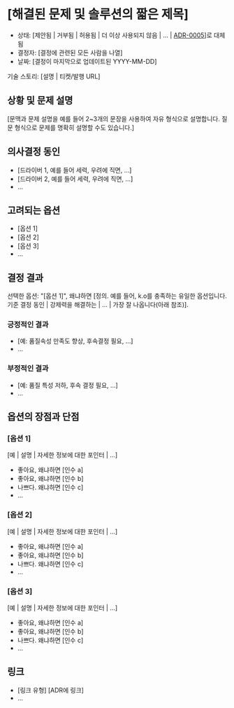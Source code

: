 # [해결된 문제 및 솔루션의 짧은 제목]

* 상태: [제안됨 | 거부됨 | 허용됨 | 더 이상 사용되지 않음 | ... | [ADR-0005](0005-example.md)]로 대체됨 <!-- 선택사항 -->
* 결정자: [결정에 관련된 모든 사람을 나열] <!-- 선택사항 -->
* 날짜: [결정이 마지막으로 업데이트된 YYYY-MM-DD] <!-- 선택사항 -->

기술 스토리: [설명 | 티켓/발행 URL] <!-- 선택사항 -->

## 상황 및 문제 설명

[문맥과 문제 설명을 예를 들어 2~3개의 문장을 사용하여 자유 형식으로 설명합니다. 질문 형식으로 문제를 명확히 설명할 수도 있습니다.]

## 의사결정 동인 <!-- 선택사항 -->

* [드라이버 1, 예를 들어 세력, 우려에 직면, ...]
* [드라이버 2, 예를 들어 세력, 우려에 직면, ...]
* … <!-- 드라이버 수는 다를 수 있습니다 -->

## 고려되는 옵션

* [옵션 1]
* [옵션 2]
* [옵션 3]
* … <!-- 옵션 수는 다양할 수 있습니다 -->

## 결정 결과

선택한 옵션: "[옵션 1]", 왜냐하면 [정의. 예를 들어, k.o를 충족하는 유일한 옵션입니다. 기준 결정 동인 | 강제력을 해결하는 | ... | 가장 잘 나옵니다(아래 참조)].

### 긍정적인 결과 <!-- 선택사항 -->

* [예: 품질속성 만족도 향상, 후속결정 필요, …]
* …

### 부정적인 결과 <!-- 선택 사항 -->

* [예: 품질 특성 저하, 후속 결정 필요, …]
* …

## 옵션의 장점과 단점 <!-- 선택사항 -->

### [옵션 1]

[예 | 설명 | 자세한 정보에 대한 포인터 | …] <!-- 선택사항 -->

* 좋아요, 왜냐하면 [인수 a]
* 좋아요, 왜냐하면 [인수 b]
* 나쁘다. 왜냐하면 [인수 c]
* … <!-- 장단점의 수는 다양할 수 있습니다 -->

### [옵션 2]

[예 | 설명 | 자세한 정보에 대한 포인터 | …] <!-- 선택사항 -->

* 좋아요, 왜냐하면 [인수 a]
* 좋아요, 왜냐하면 [인수 b]
* 나쁘다. 왜냐하면 [인수 c]
* … <!-- 장단점의 수는 다양할 수 있습니다 -->

### [옵션 3]

[예 | 설명 | 자세한 정보에 대한 포인터 | …] <!-- 선택사항 -->

* 좋아요, 왜냐하면 [인수 a]
* 좋아요, 왜냐하면 [인수 b]
* 나쁘다. 왜냐하면 [인수 c]
* … <!-- 장단점의 수는 다양할 수 있습니다 -->

## 링크 <!-- 선택사항 -->

* [링크 유형] [ADR에 링크] <!-- 예: [ADR-0005](0005-example.md)로 구체화됨 -->
* … <!-- 링크 수는 다를 수 있습니다 -->